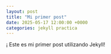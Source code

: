 ```yaml
---
layout: post
title: "Mi primer post"
date: 2025-05-17 12:00:00 +0000
categories: jekyll practica
---
```


¡
Este es mi primer post utilizando Jekyll!

